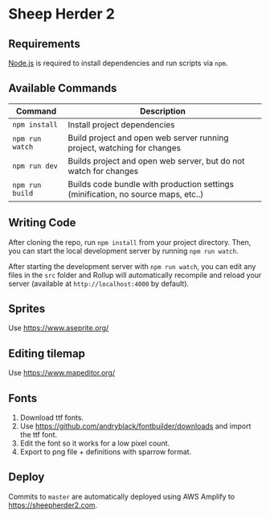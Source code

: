 # Sheep Herder 2

## Requirements

[Node.js](https://nodejs.org) is required to install dependencies and run scripts via `npm`.

## Available Commands

| Command | Description |
|---------|-------------|
| `npm install` | Install project dependencies |
| `npm run watch` | Build project and open web server running project, watching for changes |
| `npm run dev` | Builds project and open web server, but do not watch for changes |
| `npm run build` | Builds code bundle with production settings (minification, no source maps, etc..) 

## Writing Code

After cloning the repo, run `npm install` from your project directory. Then, you can start the local development
server by running `npm run watch`.

After starting the development server with `npm run watch`, you can edit any files in the `src` folder
and Rollup will automatically recompile and reload your server (available at `http://localhost:4000`
by default).

## Sprites

Use https://www.aseprite.org/

## Editing tilemap

Use https://www.mapeditor.org/

## Fonts

1. Download ttf fonts.
2. Use https://github.com/andryblack/fontbuilder/downloads and import the ttf font.
3. Edit the font so it works for a low pixel count.
4. Export to png file + definitions with sparrow format.

## Deploy

Commits to `master` are automatically deployed using AWS Amplify to https://sheepherder2.com.

